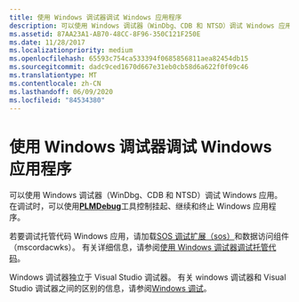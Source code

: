 ```yaml
---
title: 使用 Windows 调试器调试 Windows 应用程序
description: 可以使用 Windows 调试器（WinDbg、CDB 和 NTSD）调试 Windows 应用。 在调试时，可以使用 PLMDebug 工具控制挂起、继续和终止 Windows 应用程序。
ms.assetid: 87AA23A1-AB70-48CC-8F96-350C121F250E
ms.date: 11/28/2017
ms.localizationpriority: medium
ms.openlocfilehash: 65593c754ca533394f0685856811aea82454db15
ms.sourcegitcommit: dadc9ced1670d667e31eb0cb58d6a622f0f09c46
ms.translationtype: MT
ms.contentlocale: zh-CN
ms.lasthandoff: 06/09/2020
ms.locfileid: "84534380"
---
```

# <a name="debugging-windows-apps-using-the-windows-debugger"></a>使用 Windows 调试器调试 Windows 应用程序


可以使用 Windows 调试器（WinDbg、CDB 和 NTSD）调试 Windows 应用。 在调试时，可以使用[**PLMDebug**](plmdebug.md)工具控制挂起、继续和终止 Windows 应用程序。

若要调试托管代码 Windows 应用，请加载[SOS 调试扩展（sos）](https://docs.microsoft.com/dotnet/framework/tools/sos-dll-sos-debugging-extension)和数据访问组件（mscordacwks）。 有关详细信息，请参阅[使用 Windows 调试器调试托管代码](debugging-managed-code.md)。

Windows 调试器独立于 Visual Studio 调试器。 有关 windows 调试器和 Visual Studio 调试器之间的区别的信息，请参阅[Windows 调试](index.md)。

 

 





